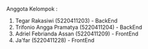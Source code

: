 Anggota Kelompok :

1. Tegar Rakasiwi (5220411203) - BackEnd
2. Trifonio Angga Pramatya (5220411204) - BackEnd
3. Adriel Febrianda Assan (5220411209) - FrontEnd
4. Ja'far (5220411228) - FrontEnd
